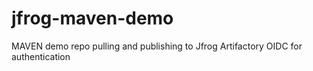 # jfrog-maven-demo
MAVEN demo repo pulling and publishing to Jfrog Artifactory
OIDC for authentication
